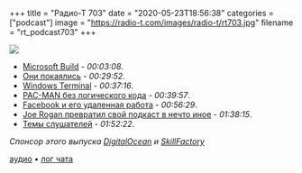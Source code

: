+++
title = "Радио-Т 703"
date = "2020-05-23T18:56:38"
categories = ["podcast"]
image = "https://radio-t.com/images/radio-t/rt703.jpg"
filename = "rt_podcast703"
+++

![](https://radio-t.com/images/radio-t/rt703.jpg)

- [Microsoft Build](https://www.windowscentral.com/microsoft-build-2020-sessions) - *00:03:08*.
- [Они покаялись](https://www.theverge.com/2020/5/18/21262103/microsoft-open-source-linux-history-wrong-statement) - *00:29:52*.
- [Windows Terminal](https://devblogs.microsoft.com/commandline/windows-terminal-1-0/) - *00:37:16*.
- [PAC-MAN без логического кода](https://blogs.nvidia.com/blog/2020/05/22/gamegan-research-pacman-anniversary/) - *00:39:57*.
- [Facebook и его удаленная работа](https://arstechnica.com/tech-policy/2020/05/facebook-workers-get-remote-work-option-but-it-could-come-with-a-pay-cut/) - *00:56:29*.
- [Joe Rogan превратил свой подкаст в нечто иное](https://www.theverge.com/2020/5/19/21263927/joe-rogan-spotify-experience-exclusive-content-episodes-youtube) - *01:38:15*.
- [Темы слушателей](https://radio-t.com/p/2020/05/19/prep-703/) - *01:52:22*.

*Спонсор этого выпуска [DigitalOcean](https://do.co/radiot) и [SkillFactory](https://clc.to/1MD7cw)*

[аудио](https://cdn.radio-t.com/rt_podcast703.mp3) • [лог чата](https://chat.radio-t.com/logs/radio-t-703.html)
<audio src="https://cdn.radio-t.com/rt_podcast703.mp3" preload="none"></audio>
